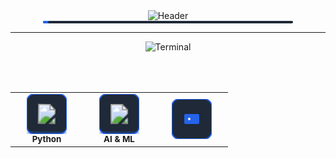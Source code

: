 <div align="center">

<!-- Header com terminal typing effect -->
<img src="https://readme-typing-svg.herokuapp.com?font=JetBrains+Mono&weight=600&size=28&duration=3000&pause=1000&color=2563EB&center=true&vCenter=true&multiline=true&width=600&height=100&lines=Davi+Santiago;%F0%9F%94%AC+Python+%E2%80%A2+AI+%E2%80%A2+Automation" alt="Header"/>

<br>

<!-- Animated divider -->
<svg width="400" height="4" viewBox="0 0 400 4" fill="none" xmlns="http://www.w3.org/2000/svg">
  <rect width="400" height="4" rx="2" fill="#1F2937"/>
  <rect width="0" height="4" rx="2" fill="#2563EB">
    <animate attributeName="width" values="0;400;0" dur="3s" repeatCount="indefinite"/>
  </rect>
</svg>

</div>

---

<div align="center">

<!-- Modern status badges with terminal-like animation -->
<img src="https://readme-typing-svg.herokuapp.com?font=JetBrains+Mono&size=16&duration=2000&pause=500&color=6B7280&center=true&vCenter=true&width=500&lines=cesar-school%40recife%3A~%24+whoami;davi-santiago%40student%3A~%24+pwd;%2Fhome%2Fpython-ai-automation" alt="Terminal"/>

<br><br>

<!-- Interactive tech stack -->
<table>
<tr>
<td align="center" width="100">
<svg width="64" height="64" viewBox="0 0 64 64" fill="none">
  <rect width="64" height="64" rx="12" fill="#1F2937" stroke="#2563EB" stroke-width="2"/>
  <image href="https://cdn.jsdelivr.net/gh/devicons/devicon/icons/python/python-original.svg" x="16" y="16" width="32" height="32">
    <animateTransform attributeName="transform" type="rotate" values="0 32 32;360 32 32" dur="10s" repeatCount="indefinite"/>
  </image>
  <rect width="64" height="4" y="60" rx="2" fill="#2563EB" opacity="0.3">
    <animate attributeName="opacity" values="0.3;1;0.3" dur="2s" repeatCount="indefinite"/>
  </rect>
</svg>
<br><sub><b>Python</b></sub>
</td>
<td align="center" width="100">
<svg width="64" height="64" viewBox="0 0 64 64" fill="none">
  <rect width="64" height="64" rx="12" fill="#1F2937" stroke="#2563EB" stroke-width="2"/>
  <image href="https://cdn.jsdelivr.net/gh/devicons/devicon/icons/tensorflow/tensorflow-original.svg" x="16" y="16" width="32" height="32">
    <animateTransform attributeName="transform" type="scale" values="1;1.1;1" dur="3s" repeatCount="indefinite"/>
  </image>
  <rect width="64" height="4" y="60" rx="2" fill="#2563EB" opacity="0.3">
    <animate attributeName="opacity" values="0.3;1;0.3" dur="2.5s" repeatCount="indefinite"/>
  </rect>
</svg>
<br><sub><b>AI & ML</b></sub>
</td>
<td align="center" width="100">
<svg width="64" height="64" viewBox="0 0 64 64" fill="none">
  <rect width="64" height="64" rx="12" fill="#1F2937" stroke="#2563EB" stroke-width="2"/>
  <rect x="20" y="24" width="24" height="16" rx="2" fill="#2563EB"/>
  <circle cx="28" cy="32" r="2" fill="#FFFFFF"/>
  <circle cx="36" cy="32" r="2" fill=
